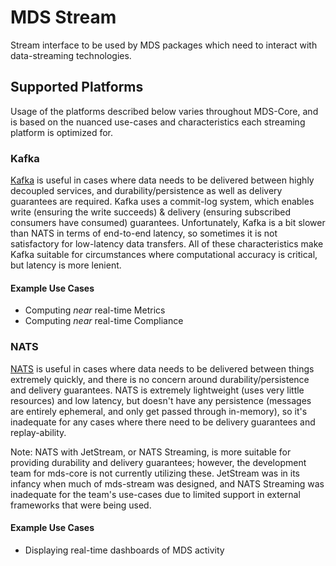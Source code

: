 # MDS Stream

Stream interface to be used by MDS packages which need to interact with data-streaming technologies.

## Supported Platforms
Usage of the platforms described below varies throughout MDS-Core, and is based on the nuanced use-cases and characteristics each streaming platform is optimized for.

### Kafka
[Kafka](https://kafka.apache.org/) is useful in cases where data needs to be delivered between highly decoupled services, and durability/persistence as well as delivery guarantees are required. Kafka uses a commit-log system, which enables write (ensuring the write succeeds) & delivery (ensuring subscribed consumers have consumed) guarantees. Unfortunately, Kafka is a bit slower than NATS in terms of end-to-end latency, so sometimes it is not satisfactory for low-latency data transfers. All of these characteristics make Kafka suitable for circumstances where computational accuracy is critical, but latency is more lenient.

#### Example Use Cases
- Computing _near_ real-time Metrics
- Computing _near_ real-time Compliance

### NATS
[NATS](https://nats.io/) is useful in cases where data needs to be delivered between things extremely quickly, and there is no concern around durability/persistence and delivery guarantees. NATS is extremely lightweight (uses very little resources) and low latency, but doesn't have any persistence (messages are entirely ephemeral, and only get passed through in-memory), so it's inadequate for any cases where there need to be delivery guarantees and replay-ability.

Note: NATS with JetStream, or NATS Streaming, is more suitable for providing durability and delivery guarantees; however, the development team for mds-core is not currently utilizing these. JetStream was in its infancy when much of mds-stream was designed, and NATS Streaming was inadequate for the team's use-cases due to limited support in external frameworks that were being used.

#### Example Use Cases
- Displaying real-time dashboards of MDS activity
